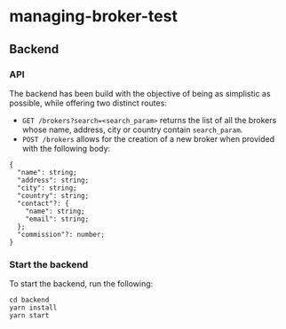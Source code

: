 # managing-broker-test

## Backend

### API
The backend has been build with the objective of being as simplistic as possible, while offering two distinct routes:
- `GET /brokers?search=<search_param>` returns the list of all the brokers whose name, address, city or country contain `search_param`.
- `POST /brokers` allows for the creation of a new broker when provided with the following body:
```
{
  "name": string;
  "address": string;
  "city": string;
  "country": string;
  "contact"?: {
    "name": string;
    "email": string;
  };
  "commission"?: number;
}
```

### Start the backend
To start the backend, run the following:
```
cd backend
yarn install
yarn start
```